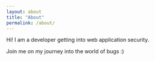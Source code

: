 ```yaml
---
layout: about
title: "About"
permalink: /about/
---
```


Hi! I am a developer getting into web application security.

Join me on my journey into the world of bugs :)
